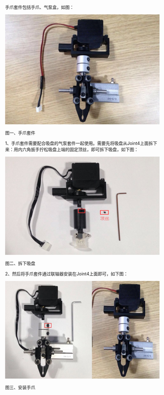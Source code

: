 手爪套件包括手爪、气泵盒，如图：

![](/assets/import.png图三)

图一、手爪套件

1、手爪套件需要配合吸盘的气泵套件一起使用。需要先将吸盘从Joint4上面拆下来：用内六角扳手拧松吸盘上端的固定顶丝，即可拆下吸盘，如下图：

![](/assets/imng)

图二、拆下吸盘

2、然后将手爪套件通过联轴器安装在Joint4上面即可，如下图：

![](/assets/i3)

图三、安装手爪

